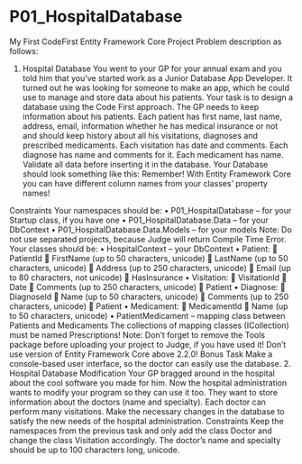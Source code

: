 # P01_HospitalDatabase
My First CodeFirst Entity Framework Core Project
Problem description as follows:

1.	Hospital Database
You went to your GP for your annual exam and you told him that you’ve started work as a Junior Database App Developer. It turned out he was looking for someone to make an app, which he could use to manage and store data about his patients.
Your task is to design a database using the Code First approach. The GP needs to keep information about his patients. Each patient has first name, last name, address, email, information whether he has medical insurance or not and should keep history about all his visitations, diagnoses and prescribed medicaments. Each visitation has date and comments. Each diagnose has name and comments for it. Each medicament has name. Validate all data before inserting it in the database.
Your Database should look something like this:
Remember! With Entity Framework Core you can have different column names from your classes’ property names!
 
Constraints
Your namespaces should be:
•	P01_HospitalDatabase – for your Startup class, if you have one
•	P01_HospitalDatabase.Data – for your DbContext
•	P01_HospitalDatabase.Data.Models – for your models
Note: Do not use separated projects, because Judge will return Compile Time Error.
Your classes should be:
•	HospitalContext – your DbContext
•	Patient:
	PatientId
	FirstName (up to 50 characters, unicode)
	LastName (up to 50 characters, unicode)
	Address (up to 250 characters, unicode)
	Email (up to 80 characters, not unicode)
	HasInsurance
•	Visitation:
	VisitationId
	Date
	Comments (up to 250 characters, unicode)
	Patient
•	Diagnose:
	DiagnoseId
	Name (up to 50 characters, unicode)
	Comments (up to 250 characters, unicode)
	Patient
•	Medicament:
	MedicamentId
	Name (up to 50 characters, unicode)
•	PatientMedicament – mapping class between Patients and Medicaments
The collections of mapping classes (ICollection<PatientMedicament>) must be named Prescriptions!
Note: Don’t forget to remove the Tools package before uploading your project to Judge, if you have used it!
Don’t use version of Entity Framework Core above 2.2.0!
Bonus Task
Make a console-based user interface, so the doctor can easily use the database.
2.	Hospital Database Modification
Your GP bragged around in the hospital about the cool software you made for him. Now the hospital administration wants to modify your program so they can use it too. They want to store information about the doctors (name and specialty). Each doctor can perform many visitations. Make the necessary changes in the database to satisfy the new needs of the hospital administration. 
Constraints
Keep the namespaces from the previous task and only add the class Doctor and change the class Visitation accordingly. The doctor’s name and specialty should be up to 100 characters long, unicode.

